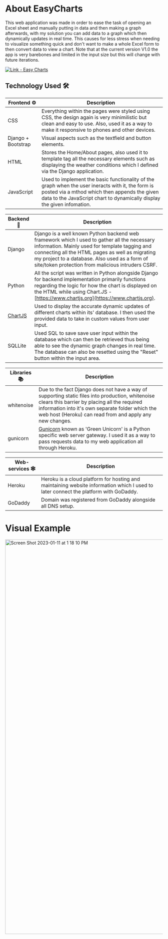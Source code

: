 # About EasyCharts
This web application was made in order to ease the task of opening an Excel sheet and manually putting in data and then making a graph afterwards, with my solution you can add data to a graph which then dynamically updates in real time. This causes for less stress when needing to visualize something quick and don't want to make a whole Excel form to then convert data to view a chart. Note that at the current version V1.0 the app is very barebones and limited in the input size but this will change with future iterations.

<a href="https://easycharts.herokuapp.com/"><img src="https://img.shields.io/badge/Link-Easy_Charts-2ea44f?style=for-the-badge" alt="Link - Easy Charts"></a>
## Technology Used :hammer_and_wrench:

Frontend :gear:| Description|
-------|------------|
CSS    | Everything within the pages were styled using CSS, the design again is very minimilistic but clean and easy to use. Also, used it as a way to make it responsive to phones and other devices. 
Django + Bootstrap| Visual aspects such as the textfield and button elements.
HTML   | Stores the Home/About pages, also used it to template tag all the necessary elements such as displaying the weather conditions which I defined via the Django application.
JavaScript | Used to implement the basic functionality of the graph when the user ineracts with it, the form is posted via a mthod which then appends the given data to the JavaScript chart to dynamically display the given infomation.

Backend :toolbox:| Description|
-------|------------|
Django | Django is a well known Python backend web framework which I used to gather all the necessary information. Mainly used for template tagging and connecting all the HTML pages as well as migrating my project to a database. Also used as a form of site/token protection from malicious intruders CSRF.
Python | All the script was written in Python alongside Django for backend implementation primarily functions regarding the logic for how the chart is displayed on the HTML while using Chart.JS - [https://www.chartjs.org](https://www.chartjs.org).
[ChartJS](https://www.chartjs.org/) | Used to display the accurate dynamic updates of different charts within its' database. I then used the provided data to take in custom values from user input.
SQLLite | Used SQL to save save user input within the database which can then be retrieved thus being able to see the dynamic graph changes in real time. The database can also be resetted using the "Reset" button within the input area.

Libraries :books:| Description|
-------|------------|
whitenoise| Due to the fact Django does not have a way of supporting static files into production, whitenoise clears this barrier by placing all the required information into it's own separate folder which the web host (Heroku) can read from and apply any new changes.
gunicorn| [Gunicorn](https://github.com/benoitc/gunicorn) known as 'Green Unicorn' is a Python specific web server gateway. I used it as a way to pass requests data to my web application all through Heroku.

Web-services :spider_web:| Description|
-------|------------|
Heroku | Heroku is a cloud platform for hosting and maintaining website information which I used to later connect the platform with GoDaddy. 
GoDaddy| Domain was registered from GoDaddy alongside all DNS setup.

# Visual Example
<img width="1260" alt="Screen Shot 2023-01-11 at 1 18 10 PM" src="https://user-images.githubusercontent.com/48189579/211886280-7d3e9966-9ef7-4826-840d-e1dfa9add071.png">

